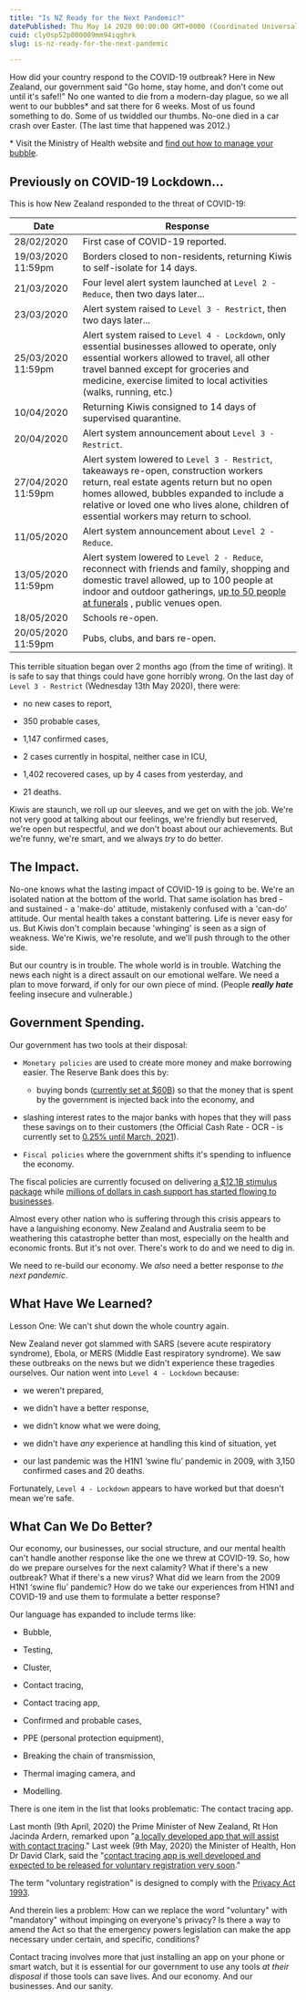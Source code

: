 ```yaml
---
title: "Is NZ Ready for the Next Pandemic?"
datePublished: Thu May 14 2020 00:00:00 GMT+0000 (Coordinated Universal Time)
cuid: cly0sp52p000009mm94iqghrk
slug: is-nz-ready-for-the-next-pandemic

---
```


How did your country respond to the COVID-19 outbreak? Here in New Zealand, our government said "Go home, stay home, and don't come out until it's safe!!" No one wanted to die from a modern-day plague, so we all went to our bubbles\* and sat there for 6 weeks. Most of us found something to do. Some of us twiddled our thumbs. No-one died in a car crash over Easter. (The last time that happened was 2012.)

\* Visit the Ministry of Health website and [find out how to manage your bubble](https://www.health.govt.nz/our-work/diseases-and-conditions/covid-19-novel-coronavirus/covid-19-novel-coronavirus-health-advice-general-public/managing-your-bubble-during-covid-19).

## Previously on COVID-19 Lockdown...

This is how New Zealand responded to the threat of COVID-19:

| Date | Response |
| --- | --- |
| 28/02/2020 | First case of COVID-19 reported. |
| 19/03/2020 11:59pm | Borders closed to non-residents, returning Kiwis to self-isolate for 14 days. |
| 21/03/2020 | Four level alert system launched at `Level 2 - Reduce`, then two days later... |
| 23/03/2020 | Alert system raised to `Level 3 - Restrict`, then two days later... |
| 25/03/2020 11:59pm | Alert system raised to `Level 4 - Lockdown`, only essential businesses allowed to operate, only essential workers allowed to travel, all other travel banned except for groceries and medicine, exercise limited to local activities (walks, running, etc.) |
| 10/04/2020 | Returning Kiwis consigned to 14 days of supervised quarantine. |
| 20/04/2020 | Alert system announcement about `Level 3 - Restrict`. |
| 27/04/2020 11:59pm | Alert system lowered to `Level 3 - Restrict`, takeaways re-open, construction workers return, real estate agents return but no open homes allowed, bubbles expanded to include a relative or loved one who lives alone, children of essential workers may return to school. |
| 11/05/2020 | Alert system announcement about `Level 2 - Reduce`. |
| 13/05/2020 11:59pm | Alert system lowered to `Level 2 - Reduce`, reconnect with friends and family, shopping and domestic travel allowed, up to 100 people at indoor and outdoor gatherings, [up to 50 people at funerals](https://www.beehive.govt.nz/release/50-be-allowed-funerals-%E2%80%93-if-strict-public-health-measures-are-place) , public venues open. |
| 18/05/2020 | Schools re-open. |
| 20/05/2020 11:59pm | Pubs, clubs, and bars re-open. |

This terrible situation began over 2 months ago (from the time of writing). It is safe to say that things could have gone horribly wrong. On the last day of `Level 3 - Restrict` (Wednesday 13th May 2020), there were:

* no new cases to report,
    
* 350 probable cases,
    
* 1,147 confirmed cases,
    
* 2 cases currently in hospital, neither case in ICU,
    
* 1,402 recovered cases, up by 4 cases from yesterday, and
    
* 21 deaths.
    

Kiwis are staunch, we roll up our sleeves, and we get on with the job. We're not very good at talking about our feelings, we're friendly but reserved, we're open but respectful, and we don't boast about our achievements. But we're funny, we're smart, and we always *try* to do better.

## The Impact.

No-one knows what the lasting impact of COVID-19 is going to be. We're an isolated nation at the bottom of the world. That same isolation has bred - and sustained - a 'make-do' attitude, mistakenly confused with a 'can-do' attitude. Our mental health takes a constant battering. Life is never easy for us. But Kiwis don't complain because 'whinging' is seen as a sign of weakness. We're Kiwis, we're resolute, and we'll push through to the other side.

But our country is in trouble. The whole world is in trouble. Watching the news each night is a direct assault on our emotional welfare. We need a plan to move forward, if only for our own piece of mind. (People ***really hate*** feeling insecure and vulnerable.)

## Government Spending.

Our government has two tools at their disposal:

* `Monetary policies` are used to create more money and make borrowing easier. The Reserve Bank does this by:
    
    * buying bonds ([currently set at $60B](https://www.nzherald.co.nz/business/news/article.cfm?c_id=3&objectid=12331649)) so that the money that is spent by the government is injected back into the economy, and
        
* slashing interest rates to the major banks with hopes that they will pass these savings on to their customers (the Official Cash Rate - OCR - is currently set to [0.25% until March, 2021](https://www.rbnz.govt.nz/news/2020/03/ocr-reduced-to-025-percent-for-next-12-months)).
    
* `Fiscal policies` where the government shifts it's spending to influence the economy.
    

The fiscal policies are currently focused on delivering [a $12.1B stimulus package](https://www.beehive.govt.nz/release/121-billion-support-new-zealanders-and-business) while [millions of dollars in cash support has started flowing to businesses](https://www.beehive.govt.nz/release/cash-starts-flowing-businesses).

Almost every other nation who is suffering through this crisis appears to have a languishing economy. New Zealand and Australia seem to be weathering this catastrophe better than most, especially on the health and economic fronts. But it's not over. There's work to do and we need to dig in.

We need to re-build our economy. We *also* need a better response to *the next pandemic*.

## What Have We Learned?

Lesson One: We can't shut down the whole country again.

New Zealand never got slammed with SARS (severe acute respiratory syndrome), Ebola, or MERS (Middle East respiratory syndrome). We saw these outbreaks on the news but we didn't experience these tragedies ourselves. Our nation went into `Level 4 - Lockdown` because:

* we weren't prepared,
    
* we didn't have a better response,
    
* we didn't know what we were doing,
    
* we didn't have *any* experience at handling this kind of situation, yet
    
* our last pandemic was the H1N1 ‘swine flu’ pandemic in 2009, with 3,150 confirmed cases and 20 deaths.
    

Fortunately, `Level 4 - Lockdown` appears to have worked but that doesn't mean we're safe.

## What Can We Do Better?

Our economy, our businesses, our social structure, and our mental health can't handle another response like the one we threw at COVID-19. So, how do we prepare ourselves for the next calamity? What if there's a new outbreak? What if there's a new virus? What did we learn from the 2009 H1N1 ‘swine flu’ pandemic? How do we take our experiences from H1N1 and COVID-19 and use them to formulate a better response?

Our language has expanded to include terms like:

* Bubble,
    
* Testing,
    
* Cluster,
    
* Contact tracing,
    
* Contact tracing app,
    
* Confirmed and probable cases,
    
* PPE (personal protection equipment),
    
* Breaking the chain of transmission,
    
* Thermal imaging camera, and
    
* Modelling.
    

There is one item in the list that looks problematic: The contact tracing app.

Last month (9th April, 2020) the Prime Minister of New Zealand, Rt Hon Jacinda Ardern, remarked upon "[a locally developed app that will assist with contact tracing](https://www.beehive.govt.nz/speech/prime-minister%E2%80%99s-remarks-halfway-through-alert-level-4-lockdown)." Last week (9th May, 2020) the Minister of Health, Hon Dr David Clark, said the "[contact tracing app is well developed and expected to be released for voluntary registration very soon](https://www.beehive.govt.nz/release/contact-tracing-audit-recommendations-implemented)."

The term "voluntary registration" is designed to comply with the [Privacy Act 1993](http://www.legislation.govt.nz/act/public/1993/0028/latest/DLM296639.html).

And therein lies a problem: How can we replace the word "voluntary" with "mandatory" without impinging on everyone's privacy? Is there a way to amend the Act so that the emergency powers legislation can make the app necessary under certain, and specific, conditions?

Contact tracing involves more that just installing an app on your phone or smart watch, but it is essential for our government to use any tools *at their disposal* if those tools can save lives. And our economy. And our businesses. And our sanity.
